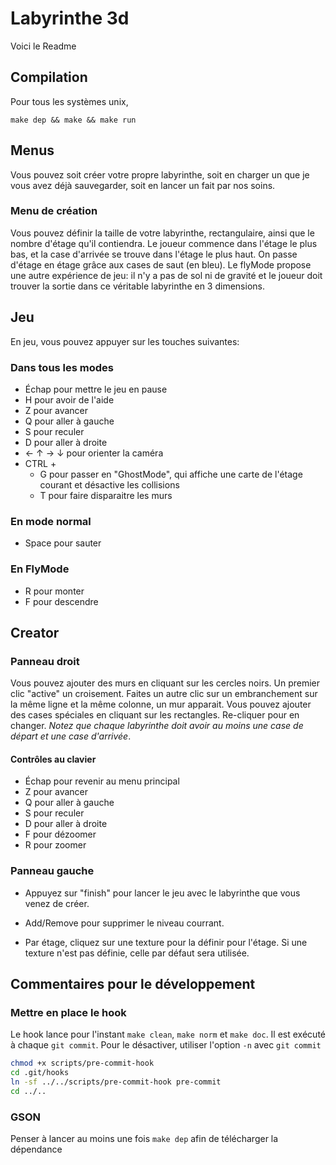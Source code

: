 # Labyrinthe 3d

Voici le Readme

## Compilation
Pour tous les systèmes unix,
```Shell
make dep && make && make run
```

## Menus

Vous pouvez soit créer votre propre labyrinthe, soit en charger un que je vous avez déjà sauvegarder, soit en lancer un fait par nos soins.

### Menu de création

Vous pouvez définir la taille de votre labyrinthe, rectangulaire, ainsi que le nombre d'étage qu'il contiendra. Le joueur commence dans l'étage le plus bas, et la case d'arrivée se trouve dans l'étage le plus haut. On passe d'étage en étage grâce aux cases de saut (en bleu).
Le flyMode propose une autre expérience de jeu: il n'y a pas de sol ni de gravité et le joueur doit trouver la sortie dans ce véritable labyrinthe en 3 dimensions.

## Jeu

En jeu, vous pouvez appuyer sur les touches suivantes:

### Dans tous les modes

* Échap pour mettre le jeu en pause
* H pour avoir de l'aide
* Z pour avancer
* Q pour aller à gauche
* S pour reculer
* D pour aller à droite
* ← ↑ → ↓ pour orienter la caméra
* CTRL +
  * G pour passer en "GhostMode", qui affiche une carte de l'étage courant et désactive les collisions
  * T pour faire disparaitre les murs

### En mode normal

* Space pour sauter

### En FlyMode

* R pour monter
* F pour descendre

## Creator

### Panneau droit

Vous pouvez ajouter des murs en cliquant sur les cercles noirs. Un premier clic "active" un croisement. Faites un autre clic sur un embranchement sur la même ligne et la même colonne, un mur apparait.
Vous pouvez ajouter des cases spéciales en cliquant sur les rectangles. Re-cliquer pour en changer. *Notez que chaque labyrinthe doit avoir au moins une case de départ et une case d'arrivée*.

#### Contrôles au clavier

* Échap pour revenir au menu principal
* Z pour avancer
* Q pour aller à gauche
* S pour reculer
* D pour aller à droite
* F pour dézoomer
* R pour zoomer

### Panneau gauche

* Appuyez sur "finish" pour lancer le jeu avec le labyrinthe que vous venez de créer.

* Add/Remove pour supprimer le niveau courrant.

* Par étage, cliquez sur une texture pour la définir pour l'étage. Si une texture n'est pas définie, celle par défaut sera utilisée.

## Commentaires pour le développement
### Mettre en place le hook

Le hook lance pour l'instant `make clean`, `make norm` et `make doc`. Il est exécuté à chaque `git commit`. Pour le désactiver, utiliser l'option `-n` avec `git commit`

```bash
chmod +x scripts/pre-commit-hook
cd .git/hooks
ln -sf ../../scripts/pre-commit-hook pre-commit
cd ../..

```

### GSON
Penser à lancer au moins une fois `make dep` afin de télécharger la dépendance
